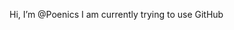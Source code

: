 Hi, I’m @Poenics
I am currently trying to use GitHub

<!---
Poenics/Poenics is a ✨ special ✨ repository because its `README.md` (this file) appears on your GitHub profile.
You can click the Preview link to take a look at your changes.
--->
